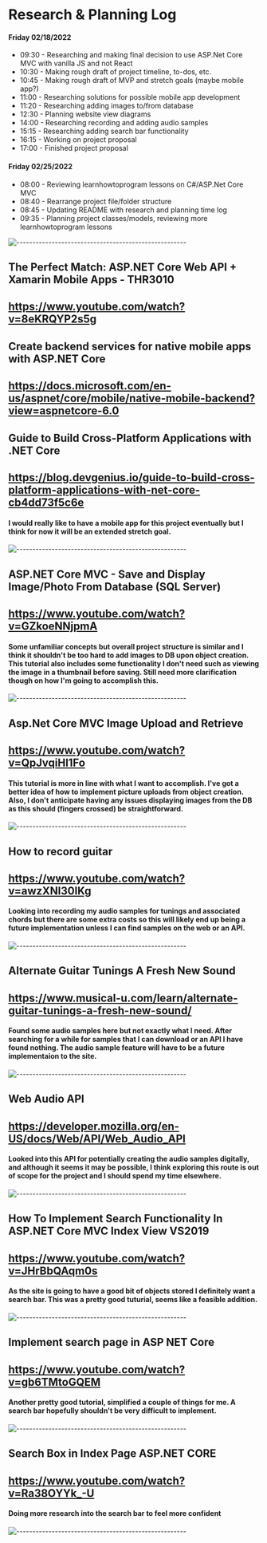 # Research & Planning Log
#### Friday 02/18/2022
* 09:30 - Researching and making final decision to use ASP.Net Core MVC with vanilla JS and not React
* 10:30 - Making rough draft of project timeline, to-dos, etc.
* 10:45 - Making rough draft of MVP and stretch goals (maybe mobile app?)
* 11:00 - Researching solutions for possible mobile app development
* 11:20 - Researching adding images to/from database
* 12:30 - Planning website view diagrams
* 14:00 - Researching recording and adding audio samples
* 15:15 - Researching adding search bar functionality
* 16:15 - Working on project proposal
* 17:00 - Finished project proposal


#### Friday 02/25/2022
* 08:00 - Reviewing learnhowtoprogram lessons on C#/ASP.Net Core MVC
* 08:40 - Rearrange project file/folder structure
* 08:45 - Updating README with research and planning time log
* 09:35 - Planning project classes/models, reviewing more learnhowtoprogram lessons

![-----------------------------------------------------](https://raw.githubusercontent.com/andreasbm/readme/master/assets/lines/solar.png)

## The Perfect Match: ASP.NET Core Web API + Xamarin Mobile Apps - THR3010
## https://www.youtube.com/watch?v=8eKRQYP2s5g

## Create backend services for native mobile apps with ASP.NET Core
## https://docs.microsoft.com/en-us/aspnet/core/mobile/native-mobile-backend?view=aspnetcore-6.0

## Guide to Build Cross-Platform Applications with .NET Core
## https://blog.devgenius.io/guide-to-build-cross-platform-applications-with-net-core-cb4dd73f5c6e

#### I would really like to have a mobile app for this project eventually but I think for now it will be an extended stretch goal. 

![-----------------------------------------------------](https://raw.githubusercontent.com/andreasbm/readme/master/assets/lines/solar.png)


## ASP.NET Core MVC - Save and Display Image/Photo From Database (SQL Server) 
## https://www.youtube.com/watch?v=GZkoeNNjpmA

#### Some unfamiliar concepts but overall project structure is similar and I think it shouldn't be too hard to add images to DB upon object creation. This tutorial also includes some functionality I don't need such as viewing the image in a thumbnail before saving. Still need more clarification though on how I'm going to accomplish this.

![-----------------------------------------------------](https://raw.githubusercontent.com/andreasbm/readme/master/assets/lines/solar.png)

## Asp.Net Core MVC Image Upload and Retrieve
## https://www.youtube.com/watch?v=QpJvqiHl1Fo

#### This tutorial is more in line with what I want to accomplish. I've got a better idea of how to implement picture uploads from object creation. Also, I don't anticipate having any issues displaying images from the DB as this should (fingers crossed) be straightforward.

![-----------------------------------------------------](https://raw.githubusercontent.com/andreasbm/readme/master/assets/lines/solar.png)

## How to record guitar
## https://www.youtube.com/watch?v=awzXNl30lKg

#### Looking into recording my audio samples for tunings and associated chords but there are some extra costs so this will likely end up being a future implementation unless I can find samples on the web or an API.

![-----------------------------------------------------](https://raw.githubusercontent.com/andreasbm/readme/master/assets/lines/solar.png)

## Alternate Guitar Tunings A Fresh New Sound
## https://www.musical-u.com/learn/alternate-guitar-tunings-a-fresh-new-sound/

#### Found some audio samples here but not exactly what I need. After searching for a while for samples that I can download or an API I have found nothing. The audio sample feature will have to be a future implementaion to the site.

![-----------------------------------------------------](https://raw.githubusercontent.com/andreasbm/readme/master/assets/lines/solar.png)

## Web Audio API
## https://developer.mozilla.org/en-US/docs/Web/API/Web_Audio_API

#### Looked into this API for potentially creating the audio samples digitally, and although it seems it may be possible, I think exploring this route is out of scope for the project and I should spend my time elsewhere.

![-----------------------------------------------------](https://raw.githubusercontent.com/andreasbm/readme/master/assets/lines/solar.png)

## How To Implement Search Functionality In ASP.NET Core MVC Index View VS2019
## https://www.youtube.com/watch?v=JHrBbQAqm0s

#### As the site is going to have a good bit of objects stored I definitely want a search bar. This was a pretty good tuturial, seems like a feasible addition.

![-----------------------------------------------------](https://raw.githubusercontent.com/andreasbm/readme/master/assets/lines/solar.png)

## Implement search page in ASP NET Core
## https://www.youtube.com/watch?v=gb6TMtoGQEM

#### Another pretty good tutorial, simplified a couple of things for me. A search bar hopefully shouldn't be very difficult to implement.

![-----------------------------------------------------](https://raw.githubusercontent.com/andreasbm/readme/master/assets/lines/solar.png)

## Search Box in Index Page ASP.NET CORE
## https://www.youtube.com/watch?v=Ra38OYYk_-U

#### Doing more research into the search bar to feel more confident

![-----------------------------------------------------](https://raw.githubusercontent.com/andreasbm/readme/master/assets/lines/solar.png)